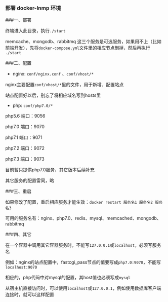 ### 部署 docker-lnmp 环境 

###一、部署

终端进入此目录，执行` ./start `

memcache、mongodb、rabbitmq 这三个服务是可选服务，如果用不上（比如前端开发），先将`docker-compose.yml`文件里的相应节点删掉，然后再执行 ` ./start `

###二、配置

- nginx: `conf/nginx.conf` 、`conf/vhost/*`

nginx主要配置`conf/vhost/*`里的文件，用于新增、配置站点

站点配置好以后，别忘了将相应域名写到hosts里

- php: `conf/php7.0/*`

php5.6 端口：9056

php7.0 端口：9070

php7.1 端口：9071

php7.2 端口：9072

php7.3 端口：9073

目前暂只提供php7.0服务，其它版本后续补充

其它服务的配置雷同，略

###三、重启

如果修改了配置，重启相应服务才能生效：`docker restart 服务名1 服务名2 服务名3`

可用的服务名有：nginx、php7.0、redis、mysql、memcached、mongodb、rabbitmq

###四、其它

在一个容器中调用其它容器服务时，不能写`127.0.0.1`或`localhost`，必须写服务名

例如：nginx的站点配置中，fastcgi_pass节点的值要写成`php7.0:9070`，不能写`localhost:9070`

相应的，php代码中对mysql的配置，其host值也必须写成`mysql`

从宿主机直接访问时，可以使用`localhost`或`127.0.0.1`，例如使用数据库客户端连接时，就可以这样配置
